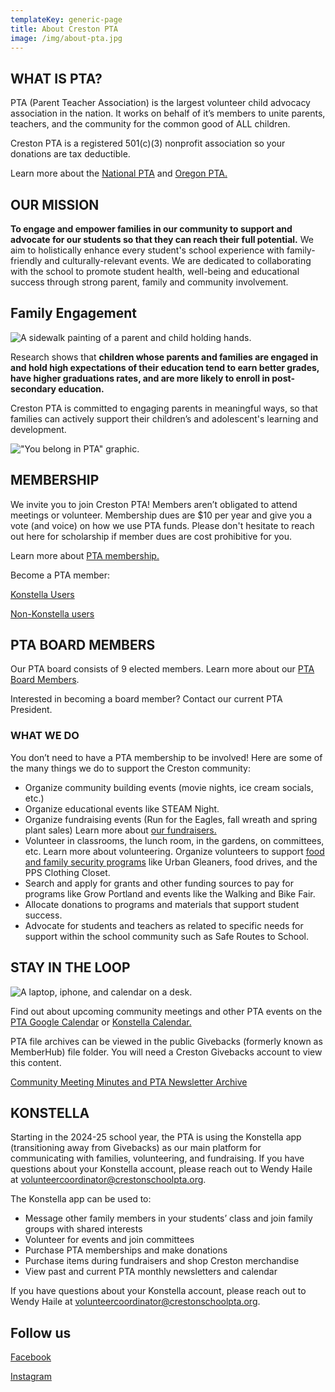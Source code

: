 ```yaml
---
templateKey: generic-page
title: About Creston PTA
image: /img/about-pta.jpg
---
```

## WHAT IS PTA?

PTA (Parent Teacher Association) is the largest volunteer child advocacy association in the nation. It works on behalf of it’s members to unite parents, teachers, and the community for the common good of ALL children.  

Creston PTA is a registered 501(c)(3) nonprofit association so your donations are tax deductible.

Learn more about the [National PTA](https://www.pta.org) and [Oregon PTA.](https://www.oregonpta.org)

## OUR MISSION

**To engage and empower families in our community to support and advocate for our students so that they can reach their full potential.** We aim to holistically enhance every student's school experience with family-friendly and culturally-relevant events. We are dedicated to collaborating with the school to promote student health, well-being and educational success through strong parent, family and community involvement. 

## Family Engagement

![A sidewalk painting of a parent and child holding hands.](/img/suzi-kim-adpvazshqdu-unsplash.jpg)

Research shows that **children whose parents and families are engaged in and hold high expectations of their education tend to earn better grades, have higher graduations rates, and are more likely to enroll in post-secondary education.**

Creston PTA is committed to engaging parents in meaningful ways, so that families can actively support their children’s and adolescent's learning and development.

!["You belong in PTA" graphic.](/img/pta-creates-supports-amplifies-tw.png)

## MEMBERSHIP 

We invite you to join Creston PTA! Members aren’t obligated to attend meetings or volunteer. Membership dues are $10 per year and give you a vote (and voice) on how we use PTA funds. Please don't hesitate to reach out here for scholarship if member dues are cost prohibitive for you.

Learn more about [PTA membership.](/get-involved/become-a-member)

B﻿ecome a PTA member: 

[Konstella Users](https://www.konstella.com/app/school/669afb141b5ceab26a5c9b2f/sales-sheets/66e26b501b5ce153b81f375b)

[N﻿on-Konstella users](https://www.konstella.com/open/sales/66e26b501b5ce153b81f375b)

## PTA BOARD MEMBERS

Our PTA board consists of 9 elected members. Learn more about our [PTA Board Members](https://crestonschoolpta.org/about/PTA-board-members).

Interested in becoming a board member? Contact our current PTA President.

### WHAT WE DO

You don’t need to have a PTA membership to be involved! Here are some of the many things we do to support the Creston community:

* Organize community building events (movie nights, ice cream socials, etc.)
* Organize educational events like STEAM Night.
* Organize fundraising events (Run for the Eagles, fall wreath and spring plant sales) Learn more about [our fundraisers.](/get-involved/fundraise)
* Volunteer in classrooms, the lunch room, in the gardens, on committees, etc. Learn more about volunteering. Organize volunteers to support [food and family security programs](/programs/food-family-resources) like Urban Gleaners, food drives, and the PPS Clothing Closet.
* Search and apply for grants and other funding sources to pay for programs like Grow Portland and events like the Walking and Bike Fair.
* Allocate donations to programs and materials that support student success.
* Advocate for students and teachers as related to specific needs for support within the school community such as Safe Routes to School.

## STAY IN THE LOOP 

![A laptop, iphone, and calendar on a desk.](/img/pexels-jessica-lewis-🦋-thepaintedsquare-3361483.jpg)

Find out about upcoming community meetings and other PTA events on the [PTA Google Calendar](https://docs.google.com/document/d/1U72VrbXZogQfWjhSpkGIgCbnf2ZjnC2gQO6gT_n0gMg/edit?usp=sharing) or [Konstella Calendar.](https://www.konstella.com/app/school/669afb141b5ceab26a5c9b2f/calendar)

PTA file archives can be viewed in the public Givebacks (formerly known as MemberHub) file folder. You will need a Creston Givebacks account to view this content.

[Community Meeting Minutes and PTA Newsletter Archive](https://creston.memberhub.com/files/2023-2024%20General%20Meeting%20Docs)

## KONSTELLA

Starting in the 2024-25 school year, the PTA is using the Konstella app (transitioning away from Givebacks) as our main platform for communicating with families, volunteering, and fundraising. If you have questions about your Konstella account, please reach out to Wendy Haile at [volunteercoordinator@​crestonschoolpta.org](mailto:volunteercoordinator@crestonschoolpta.org).

The Konstella app can be used to:

* Message other family members in your students’ class and join family groups with shared interests
* Volunteer for events and join committees
* Purchase PTA memberships and make donations
* Purchase items during fundraisers and shop Creston merchandise
* View past and current PTA monthly newsletters and calendar 

If you have questions about your Konstella account, please reach out to Wendy Haile at [volunteercoordinator@​crestonschoolpta.org](mailto:volunteercoordinator@crestonschoolpta.org).

## Follow us

[Facebook](https://www.facebook.com/crestonschoolpta)

[Instagram](https://www.instagram.com/crestonpta/)
